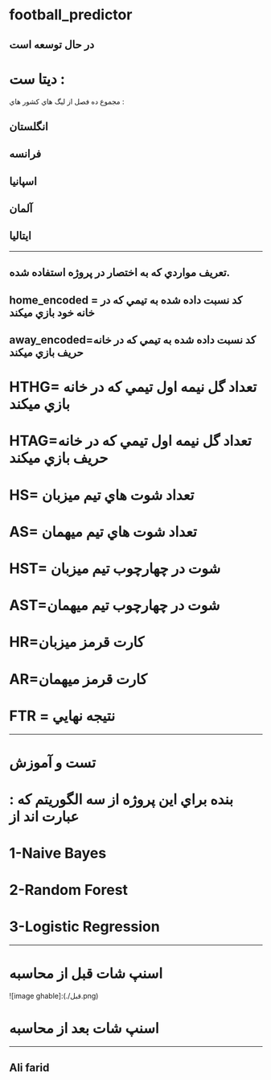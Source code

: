 # football_predictor
در حال توسعه است
--------------------
# ديتا ست :
مجموع ده فصل از ليگ هاي كشور هاي : 

## انگلستان
## فرانسه   
## اسپانيا
## آلمان  
## ايتاليا
___________________________
## تعريف مواردي كه به اختصار در پروژه استفاده شده. 
## home_encoded = كد نسبت داده شده به تيمي كه در خانه خود بازي ميكند 
## away_encoded=كد نسبت داده شده به تيمي كه در خانه حريف بازي ميكند 
# HTHG= تعداد گل نيمه اول تيمي كه در خانه بازي ميكند
# HTAG=تعداد گل نيمه اول تيمي كه در خانه حريف بازي ميكند
# HS= تعداد شوت هاي تيم ميزبان
# AS= تعداد شوت هاي تيم ميهمان
# HST= شوت در چهارچوب تيم ميزبان
# AST=شوت در چهارچوب تيم ميهمان 
# HR=كارت قرمز ميزبان
# AR=كارت قرمز ميهمان 
# FTR = نتيجه نهايي
------------------------
# تست و آموزش
# : بنده براي اين پروژه از سه الگوريتم كه عبارت اند از 
# 1-Naive Bayes
# 2-Random Forest
# 3-Logistic Regression
----------------------------
# اسنپ شات قبل از محاسبه

![image ghable]:(./قبل.png)

# اسنپ شات بعد از محاسبه
[image bad]:./بعد.png


----------------------------
## Ali farid
